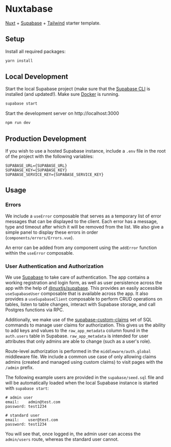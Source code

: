 # Nuxtabase

[Nuxt](https://nuxt.com) + [Supabase](https://supabase.com) + [Tailwind](https://tailwindcss.com) starter template.

## Setup

Install all required packages:

```bash
yarn install
```


## Local Development

Start the local Supabase project (make sure that the [Supabase CLI](https://supabase.com/docs/guides/cli) is installed (and updated!). Make sure [Docker](https://www.docker.com/products/docker-desktop/) is running.

```bash
supabase start
```

Start the development server on http://localhost:3000

```bash
npm run dev
```

## Production Development

If you wish to use a hosted Supabase instance, include a `.env` file in the root of the project with the following variables:

```
SUPABASE_URL={SUPABASE_URL}
SUPABASE_KEY={SUPABASE_KEY}
SUPABASE_SERVICE_KEY={SUPABASE_SERVICE_KEY}
```


## Usage

### Errors

We include a `useError` composable that serves as a temporary list of error messages that can be displayed to the client. Each error has a message, type and timeout after which it will be removed from the list. We also give a simple panel to display these errors in order (`components/errors/Errors.vue`).

An error can be added from any component using the `addError` function within the `useError` composable.


### User Authentication and Authorization

We use [Supabase](https://supabase.com) to take care of authentication. The app contains a working registration and login form, as well as user persistence across the app with the help of [@nuxtjs/supabase](https://supabase.nuxtjs.org/). This provides an easily accessible `useSupabaseUser` composable that is available across the app. It also provides a `useSupabaseClient` composable to perform CRUD operations on tables, listen to table changes, interact with Supabase storage, and call Postgres functions via RPC.

Additionally, we make use of the [supabase-custom-claims](https://github.com/supabase-community/supabase-custom-claims) set of SQL commands to manage user claims for authorization. This gives us the ability to add keys and values to the `raw_app_metadata` column found in the `auth.users` table in Supabase. `raw_app_metadata` is intended for user attributes that only admins are able to change (such as a user's role).

Route-level authorization is performed in the `middleware/auth.global` middleware file. We include a common use case of only allowing claims admins (created and managed using custom claims) to visit pages with the `/admin` prefix.

The following example users are provided in the `supabase/seed.sql` file and will be automatically loaded when the local Supabase instance is started with `supabase start`:

```
# admin user
email:    admin@test.com
password: test1234

# standard user
email:    user@test.com
password: test1234
```

You will see that, once logged in, the admin user can access the `admin/users` route, whereas the standard user cannot.

